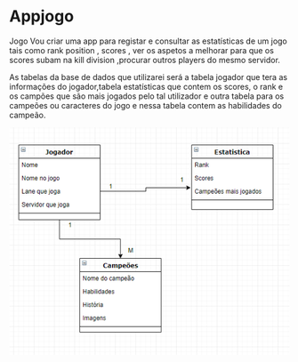 # Appjogo
Jogo
Vou criar uma app para registar e consultar as estatísticas de um jogo tais como rank position , scores , 
ver os aspetos a melhorar para que os scores subam na kill division ,procurar outros players
do mesmo servidor.

As tabelas da base de dados que utilizarei será a tabela jogador que tera as informações do jogador,tabela estatísticas que contem os scores, o rank e os campões que são mais jogados pelo tal utilizador e outra tabela para os campeões ou caracteres do jogo e nessa tabela contem as habilidades do campeão.

![alt text](https://github.com/leocostaa/Appjogo/blob/master/Capturar1.PNG)
